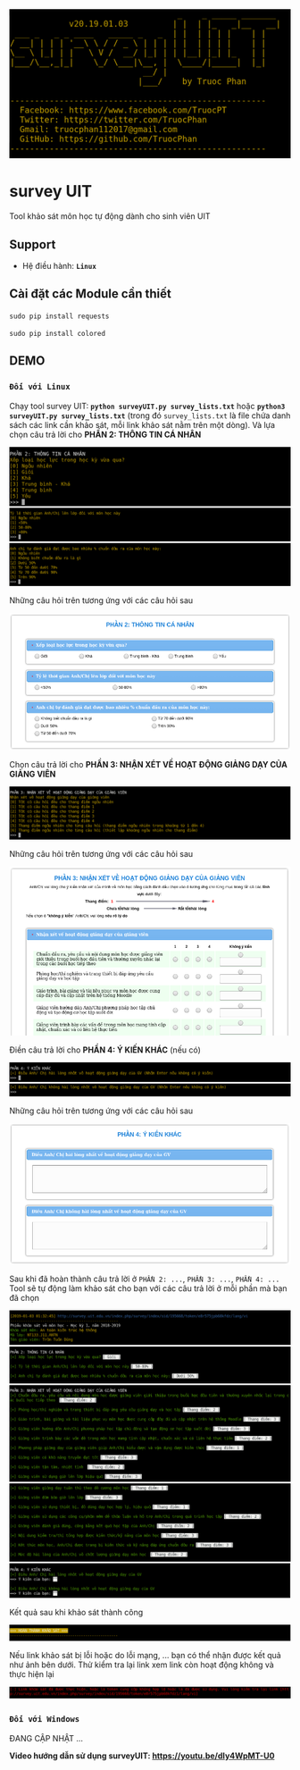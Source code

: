 <img src="https://raw.githubusercontent.com/TruocPhan/surveyUIT/master/images/surveyUIT.png">

# survey UIT
Tool khảo sát môn học tự động dành cho sinh viên UIT

## Support
- Hệ điều hành: **`Linux`**

## Cài đặt các Module cần thiết
`sudo pip install requests`

`sudo pip install colored`

## DEMO
### `Đối với Linux`
Chạy tool survey UIT: **`python surveyUIT.py survey_lists.txt`** hoặc **`python3 surveyUIT.py survey_lists.txt`** (trong đó `survey_lists.txt` là file chứa danh sách các link cần khảo sát, mỗi link khảo sát nằm trên một dòng). Và lựa chọn câu trả lời cho **PHẦN 2: THÔNG TIN CÁ NHÂN**

<img src="https://raw.githubusercontent.com/TruocPhan/surveyUIT/master/images/part2-question1.png">
<img src="https://raw.githubusercontent.com/TruocPhan/surveyUIT/master/images/part2-question2.png">
<img src="https://raw.githubusercontent.com/TruocPhan/surveyUIT/master/images/part2-question3.png">

Những câu hỏi trên tương ứng với các câu hỏi sau

<img src="https://raw.githubusercontent.com/TruocPhan/surveyUIT/master/images/part2_uit.png">

Chọn câu trả lời cho **PHẦN 3: NHẬN XÉT VỀ HOẠT ĐỘNG GIẢNG DẠY CỦA GIẢNG VIÊN**

<img src="https://raw.githubusercontent.com/TruocPhan/surveyUIT/master/images/part3.png">

Những câu hỏi trên tương ứng với các câu hỏi sau

<img src="https://raw.githubusercontent.com/TruocPhan/surveyUIT/master/images/part3_uit.png">

Điền câu trả lời cho **PHẦN 4: Ý KIẾN KHÁC** (nếu có)

<img src="https://raw.githubusercontent.com/TruocPhan/surveyUIT/master/images/part4-question1.png">
<img src="https://raw.githubusercontent.com/TruocPhan/surveyUIT/master/images/part4-question2.png">

Những câu hỏi trên tương ứng với các câu hỏi sau

<img src="https://raw.githubusercontent.com/TruocPhan/surveyUIT/master/images/part4_uit.png">

Sau khi đã hoàn thành câu trả lời ở `PHẦN 2: ...`, `PHẦN 3: ...`, `PHẦN 4: ...` Tool sẽ tự động làm khảo sát cho bạn với các câu trả lời ở mỗi phần mà bạn đã chọn

<img src="https://raw.githubusercontent.com/TruocPhan/surveyUIT/master/images/infor_survey.png">
<img src="https://raw.githubusercontent.com/TruocPhan/surveyUIT/master/images/part2.png">
<img src="https://raw.githubusercontent.com/TruocPhan/surveyUIT/master/images/part3-1.png">
<img src="https://raw.githubusercontent.com/TruocPhan/surveyUIT/master/images/part3-2.png">
<img src="https://raw.githubusercontent.com/TruocPhan/surveyUIT/master/images/part4.png">

Kết quả sau khi khảo sát thành công

<img src="https://raw.githubusercontent.com/TruocPhan/surveyUIT/master/images/success.png">

Nếu link khảo sát bị lỗi hoặc do lỗi mạng, ... bạn có thể nhận được kết quả như ảnh bên dưới. Thử kiểm tra lại link xem link còn hoạt động không và thực hiện lại

<img src="https://raw.githubusercontent.com/TruocPhan/surveyUIT/master/images/failure.png">


### `Đối với Windows`
ĐANG CẬP NHẬT ...

**Video hướng dẫn sử dụng surveyUIT: https://youtu.be/dIy4WpMT-U0**
